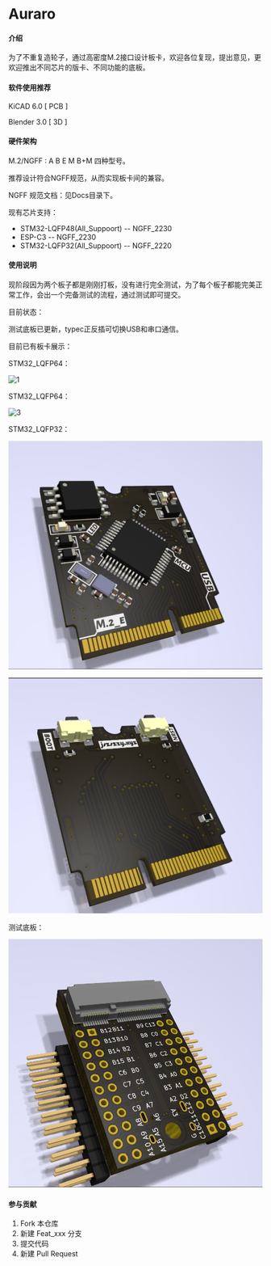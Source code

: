 # Auraro

#### 介绍
​	为了不重复造轮子，通过高密度M.2接口设计板卡，欢迎各位复现，提出意见，更欢迎推出不同芯片的版卡、不同功能的底板。

#### 软件使用推荐

KiCAD 6.0 [ PCB ]

Blender 3.0 [ 3D  ]

#### 硬件架构
M.2/NGFF : A B E M B+M 四种型号。

推荐设计符合NGFF规范，从而实现板卡间的兼容。

NGFF 规范文档：见Docs目录下。

现有芯片支持：

- STM32-LQFP48(All_Suppoort) -- NGFF_2230
- ESP-C3 -- NGFF_2230
- STM32-LQFP32(All_Suppoort) -- NGFF_2220

#### 使用说明

​	 现阶段因为两个板子都是刚刚打板，没有进行完全测试，为了每个板子都能完美正常工作，会出一个完备测试的流程，通过测试即可提交。

目前状态：

测试底板已更新，typec正反插可切换USB和串口通信。

目前已有板卡展示：

STM32_LQFP64：

![1](README.assets/1.png)

STM32_LQFP64：

![3](README.assets/3.png)

STM32_LQFP32：

![5](README.assets/5.png)

![6](README.assets/6.png)

测试底板：

![7](README.assets/7.png)

#### 参与贡献

1.  Fork 本仓库
2.  新建 Feat_xxx 分支
3.  提交代码
4.  新建 Pull Request
